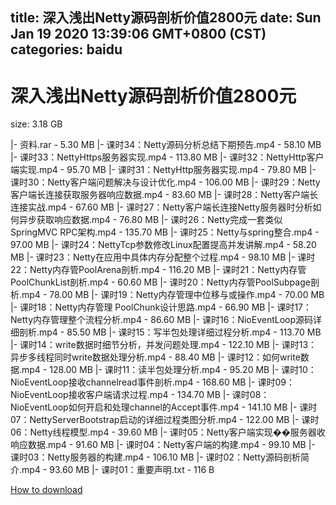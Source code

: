 
title: 深入浅出Netty源码剖析价值2800元
date: Sun Jan 19 2020 13:39:06 GMT+0800 (CST)    
categories: baidu
---

# 深入浅出Netty源码剖析价值2800元
size: 3.18 GB
 
 
|- 资料.rar - 5.30 MB
|- 课时34：Netty源码分析总结下期预告.mp4 - 58.10 MB
|- 课时33：NettyHttps服务器实现.mp4 - 113.80 MB
|- 课时32：NettyHttp客户端实现.mp4 - 95.70 MB
|- 课时31：NettyHttp服务器实现.mp4 - 79.80 MB
|- 课时30：Netty客户端问题解决与设计优化.mp4 - 106.00 MB
|- 课时29：Netty客户端长连接获取服务器响应数据.mp4 - 83.60 MB
|- 课时28：Netty客户端长连接实战.mp4 - 67.60 MB
|- 课时27：Netty客户端长连接Netty服务器时分析如何异步获取响应数据.mp4 - 76.80 MB
|- 课时26：Netty完成一套类似SpringMVC RPC架构.mp4 - 135.70 MB
|- 课时25：Netty与spring整合.mp4 - 97.00 MB
|- 课时24：NettyTcp参数修改Linux配置提高并发讲解.mp4 - 58.20 MB
|- 课时23：Netty在应用中具体内存分配整个过程.mp4 - 98.10 MB
|- 课时22：Netty内存管PoolArena剖析.mp4 - 116.20 MB
|- 课时21：Netty内存管PoolChunkList剖析.mp4 - 60.60 MB
|- 课时20：Netty内存管PoolSubpage剖析.mp4 - 78.00 MB
|- 课时19：Netty内存管理中位移与或操作.mp4 - 70.00 MB
|- 课时18：Netty内存管理 PoolChunk设计思路.mp4 - 66.90 MB
|- 课时17：Netty内存管理整个流程分析.mp4 - 86.60 MB
|- 课时16：NioEventLoop源码详细剖析.mp4 - 85.50 MB
|- 课时15：写半包处理详细过程分析.mp4 - 113.70 MB
|- 课时14：write数据时细节分析，并发问题处理.mp4 - 122.10 MB
|- 课时13：异步多线程同时write数据处理分析.mp4 - 88.40 MB
|- 课时12：如何write数据.mp4 - 128.00 MB
|- 课时11：读半包处理分析.mp4 - 95.20 MB
|- 课时10：NioEventLoop接收channelread事件剖析.mp4 - 168.60 MB
|- 课时09：NioEventLoop接收客户端请求过程.mp4 - 134.70 MB
|- 课时08：NioEventLoop如何开启和处理channel的Accept事件.mp4 - 141.10 MB
|- 课时07：NettyServerBootstrap启动的详细过程类图分析.mp4 - 122.00 MB
|- 课时06：Netty线程模型.mp4 - 39.60 MB
|- 课时05：Netty客户端实现��服务器收响应数据.mp4 - 91.60 MB
|- 课时04：Netty客户端的构建.mp4 - 99.10 MB
|- 课时03：Netty服务器的构建.mp4 - 106.10 MB
|- 课时02：Netty源码剖析简介.mp4 - 93.60 MB
|- 课时01：重要声明.txt - 116 B

[How to download](https://bpcam.bemobtrk.com/go/2ceec3aa-1ca2-46d6-b9ff-aaa5c184517c?jno=638)